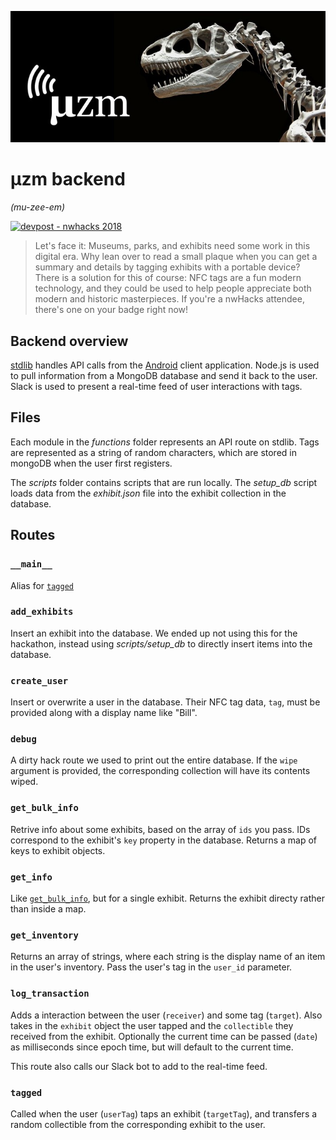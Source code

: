![](header.jpg)

# μzm backend

_(mu-zee-em)_

[![devpost - nwhacks 2018](https://img.shields.io/badge/Devpost-nwHacks%202018-blue.svg)](https://devpost.com/software/tag-it-gpzhuq)

> Let's face it: Museums, parks, and exhibits need some work in this digital era. Why lean over to read a small plaque when you can get a summary and details by tagging exhibits with a portable device? There is a solution for this of course: NFC tags are a fun modern technology, and they could be used to help people appreciate both modern and historic masterpieces. If you're a nwHacks attendee, there's one on your badge right now!

## Backend overview

[stdlib](https://stdlib.com/) handles API calls from the [Android](https://github.com/NotWoods/tag-it) client application. Node.js is used to pull information from a MongoDB database and send it back to the user. Slack is used to present a real-time feed of user interactions with tags.

## Files

Each module in the _functions_ folder represents an API route on stdlib. Tags are represented as a string of random characters, which are stored in mongoDB when the user first registers.

The _scripts_ folder contains scripts that are run locally. The _setup_db_ script loads data from the _exhibit.json_ file into the exhibit collection in the database.

## Routes

### `__main__`

Alias for [`tagged`](#tagged)

### `add_exhibits`

Insert an exhibit into the database.
We ended up not using this for the hackathon, instead using _scripts/setup_db_ to directly insert items into the database.

### `create_user`

Insert or overwrite a user in the database. Their NFC tag data, `tag`, must be provided along with a display name like "Bill".

### `debug`

A dirty hack route we used to print out the entire database. If the `wipe` argument is provided, the corresponding collection will have its contents wiped.

### `get_bulk_info`

Retrive info about some exhibits, based on the array of `ids` you pass. IDs correspond to the exhibit's `key` property in the database. Returns a map of keys to exhibit objects.

### `get_info`

Like [`get_bulk_info`](#get_bulk_info), but for a single exhibit. Returns the exhibit directy rather than inside a map.

### `get_inventory`

Returns an array of strings, where each string is the display name of an item in the user's inventory. Pass the user's tag in the `user_id` parameter.

### `log_transaction`

Adds a interaction between the user (`receiver`) and some tag (`target`). Also takes in the `exhibit` object the user tapped and the `collectible` they received from the exhibit. Optionally the current time can be passed (`date`) as milliseconds since epoch time, but will default to the current time.

This route also calls our Slack bot to add to the real-time feed.

### `tagged`

Called when the user (`userTag`) taps an exhibit (`targetTag`), and transfers a random collectible from the corresponding exhibit to the user.
